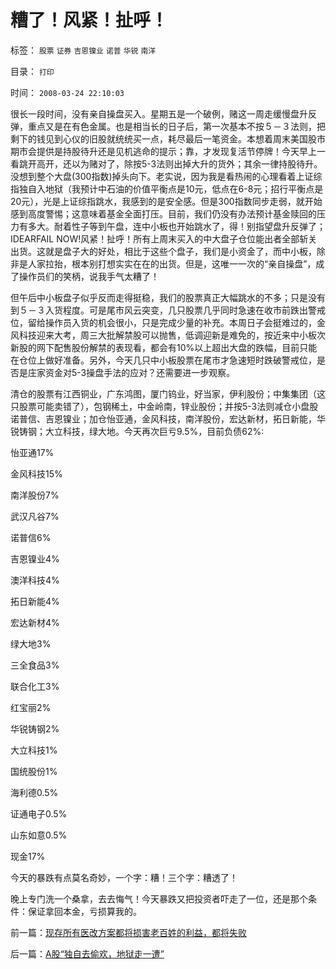 # 糟了！风紧！扯呼！

标签： `股票` `证券` `吉恩镍业` `诺普` `华锐` `南洋` 

目录： `打印`

时间： `2008-03-24 22:10:03`

很长一段时间，没有亲自操盘买入。星期五是一个破例，赌这一周走缓慢盘升反弹，重点又是在有色金属。也是相当长的日子后，第一次基本不按５－３法则，把剩下的钱见到心仪的旧股就统统买一点，耗尽最后一笔资金。本想着周末美国股市期市会提供是持股待升还是见机逃命的提示；靠，才发现复活节停牌！今天早上一看跳开高开，还以为赌对了，除按5-3法则出掉大升的货外；其余一律持股待升。没想到整个大盘(300指数)掉头向下。老实说，因为我是看热闹的心理看着上证综指独自入地狱（我预计中石油的价值平衡点是10元，低点在6-8元；招行平衡点是20元），光是上证综指跳水，我感到的是安全感。但是300指数同步走弱，就开始感到高度警惕；这意味着基金全面打压。目前，我们仍没有办法预计基金赎回的压力有多大。耐着性子等到午盘，连中小板也开始跳水了，得！别指望盘升反弹了；IDEARFAIL NOW!风紧！扯呼！所有上周末买入的中大盘子仓位能出者全部斩关出货。这就是盘子大的好处，相比于这些个盘子，我们是小资金了，而中小板，除非是人家拉抬，根本别打想实实在在的出货。但是，这唯一一次的“亲自操盘”，成了操作员们的笑柄，说我手气太糟了！

但午后中小板盘子似乎反而走得挺稳，我们的股票真正大幅跳水的不多；只是没有到５－３入货程度。可是尾市风云突变，几只股票几乎同时急速在收市前跌出警戒位，留给操作员入货的机会很小，只是完成少量的补充。本周日子会挺难过的，金风科技迎来大考，周三大批解禁股可以抛售，低调迎新是难免的，按近来中小板次新股的网下配售股份解禁的表现看，都会有10%以上超出大盘的跌幅，目前只能在仓位上做好准备。另外，今天几只中小板股票在尾市才急速短时跌破警戒位，是否是庄家资金对5-3操盘手法的应对？还需要进一步观察。

清仓的股票有江西铜业，广东鸿图，厦门钨业，好当家，伊利股份；中集集团（这只股票可能卖错了），包钢稀土，中金岭南，锌业股份；并按5-3法则减仓小盘股诺普信、吉恩镍业；加仓怡亚通，金风科技，南洋股份，宏达新材，拓日新能，华锐铸钢；大立科技，绿大地。今天再次巨亏9.5%，目前负债62%:

怡亚通17%

金风科技15%

南洋股份7%

武汉凡谷7%

诺普信6%

吉恩镍业4%

澳洋科技4%

拓日新能4%

宏达新材4%

绿大地3%

三全食品3%

联合化工3%

红宝丽2%

华锐铸钢2%

大立科技1%

国统股份1%

海利德0.5%

证通电子0.5%

山东如意0.5%

现金17%

今天的暴跌有点莫名奇妙，一个字：糟！三个字：糟透了！

晚上专门洗一个桑拿，去去悔气！今天暴跌又把投资者吓走了一位，还是那个条件：保证拿回本金，亏损算我的。



前一篇：[现存所有医改方案都将损害老百姓的利益，都将失败](../../../2008/3/23/现存所有医改方案都将损害老百姓的利益，都将失败.md)

后一篇：[A股“独自去偷欢，地狱走一遭”](../../../2008/3/25/A股“独自去偷欢，地狱走一遭”.md)